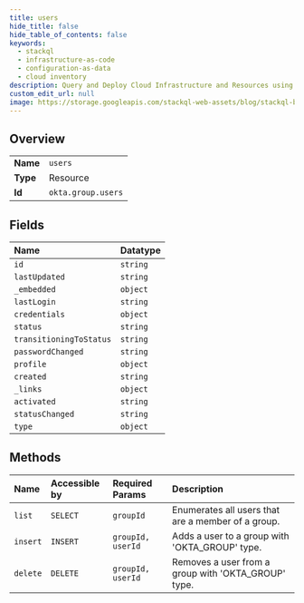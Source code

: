```yaml
---
title: users
hide_title: false
hide_table_of_contents: false
keywords:
  - stackql
  - infrastructure-as-code
  - configuration-as-data
  - cloud inventory
description: Query and Deploy Cloud Infrastructure and Resources using SQL
custom_edit_url: null
image: https://storage.googleapis.com/stackql-web-assets/blog/stackql-blog-post-featured-image.png
---
```

  
    

## Overview
<table><tbody>
<tr><td><b>Name</b></td><td><code>users</code></td></tr>
<tr><td><b>Type</b></td><td>Resource</td></tr>
<tr><td><b>Id</b></td><td><code>okta.group.users</code></td></tr>
</tbody></table>

## Fields
| Name | Datatype |
|:-----|:---------|
| `id` | `string` |
| `lastUpdated` | `string` |
| `_embedded` | `object` |
| `lastLogin` | `string` |
| `credentials` | `object` |
| `status` | `string` |
| `transitioningToStatus` | `string` |
| `passwordChanged` | `string` |
| `profile` | `object` |
| `created` | `string` |
| `_links` | `object` |
| `activated` | `string` |
| `statusChanged` | `string` |
| `type` | `object` |
## Methods
| Name | Accessible by | Required Params | Description |
|:-----|:--------------|:----------------|:------------|
| `list` | `SELECT` | `groupId` | Enumerates all users that are a member of a group. |
| `insert` | `INSERT` | `groupId, userId` | Adds a user to a group with 'OKTA_GROUP' type. |
| `delete` | `DELETE` | `groupId, userId` | Removes a user from a group with 'OKTA_GROUP' type. |
